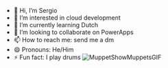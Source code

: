 - 👋 Hi, I’m Sergio
- 👀 I’m interested in cloud development
- 🌱 I’m currently learning Dutch
- 💞️ I’m looking to collaborate on PowerApps
- 📫 How to reach me: send me a dm
- 😄 Pronouns: He/Him
- ⚡ Fun fact: I play drums ![MuppetShowMuppetsGIF](https://github.com/sammsogeti/sammsogeti/assets/161866242/10d1e1a3-147a-4379-a4a2-2ba88ad404e5)


<!---
sammsogeti/sammsogeti is a ✨ special ✨ repository because its `README.md` (this file) appears on your GitHub profile.
You can click the Preview link to take a look at your changes.
--->
